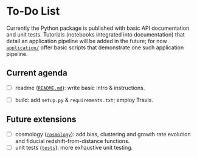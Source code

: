 # To-Do List

Currently the Python package is published with basic API documentation and
unit tests.  Tutorials (notebooks integrated into documentation) that detail
an application pipeline will be added in the future; for now
[``application/``](application/) offer basic scripts that demonstrate one
such application pipeline.


## Current agenda

- [ ] readme ([``README.md``](./README.md)): write basic intro & instructions.
- [ ] build: add ``setup.py`` & ``requirements.txt``; employ Travis.


## Future extensions

- [ ] cosmology ([``cosmology``](harmonia/cosmology/)): add bias, clustering
      and growth rate evolution and fiducial redshift-from-distance functions.
- [ ] unit tests ([``tests``](harmonia/tests/)): more exhaustive unit testing.
